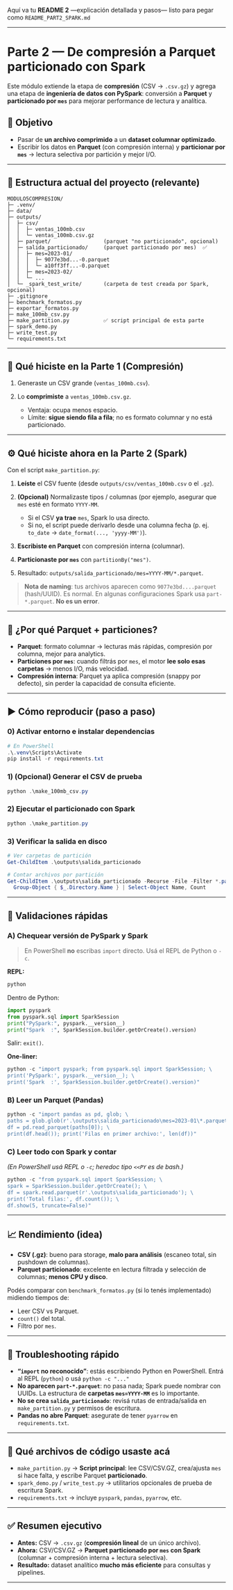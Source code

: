 Aquí va tu **README 2** —explicación detallada y pasos— listo para pegar como `README_PART2_SPARK.md` 

---

# Parte 2 — De compresión a **Parquet particionado con Spark**

Este módulo extiende la etapa de **compresión** (CSV → `.csv.gz`) y agrega una etapa de **ingeniería de datos con PySpark**: conversión a **Parquet** y **particionado por `mes`** para mejorar performance de lectura y analítica.

## 🎯 Objetivo

* Pasar de **un archivo comprimido** a un **dataset columnar optimizado**.
* Escribir los datos en **Parquet** (con compresión interna) y **particionar por `mes`** → lectura selectiva por partición y mejor I/O.

---

## 🧱 Estructura actual del proyecto (relevante)

```
MODULO5COMPRESION/
├─ .venv/
├─ data/
├─ outputs/
│  ├─ csv/
│  │  ├─ ventas_100mb.csv
│  │  └─ ventas_100mb.csv.gz
│  ├─ parquet/                 (parquet "no particionado", opcional)
│  ├─ salida_particionado/     (parquet particionado por mes)  ✅
│  │  ├─ mes=2023-01/
│  │  │  ├─ 9077e3bd...-0.parquet
│  │  │  └─ a10ff3ff...-0.parquet
│  │  ├─ mes=2023-02/
│  │  └─ ...
│  └─ _spark_test_write/       (carpeta de test creada por Spark, opcional)
├─ .gitignore
├─ benchmark_formatos.py
├─ exportar_formatos.py
├─ make_100mb_csv.py
├─ make_partition.py           ✅ script principal de esta parte
├─ spark_demo.py
├─ write_test.py
└─ requirements.txt
```

---

## 🧪 Qué hiciste en la **Parte 1 (Compresión)**

1. Generaste un CSV grande (`ventas_100mb.csv`).
2. Lo **comprimiste** a `ventas_100mb.csv.gz`.

   * Ventaja: ocupa menos espacio.
   * Límite: **sigue siendo fila a fila**; no es formato columnar y no está particionado.

---

## ⚙️ Qué hiciste ahora en la **Parte 2 (Spark)**

Con el script `make_partition.py`:

1. **Leíste** el CSV fuente (desde `outputs/csv/ventas_100mb.csv` o el `.gz`).
2. **(Opcional)** Normalizaste tipos / columnas (por ejemplo, asegurar que `mes` esté en formato `YYYY-MM`.

   * Si el CSV **ya trae** `mes`, Spark lo usa directo.
   * Si no, el script puede derivarlo desde una columna fecha (p. ej. `to_date` → `date_format(..., 'yyyy-MM')`).
3. **Escribiste en Parquet** con compresión interna (columnar).
4. **Particionaste por `mes`** con `partitionBy("mes")`.
5. Resultado: `outputs/salida_particionado/mes=YYYY-MM/*.parquet`.

> **Nota de naming**: tus archivos aparecen como `9077e3bd....parquet` (hash/UUID). Es normal. En algunas configuraciones Spark usa `part-*.parquet`. **No es un error**.

---

## 🧠 ¿Por qué Parquet + particiones?

* **Parquet**: formato columnar → lecturas más rápidas, compresión por columna, mejor para analytics.
* **Particiones por `mes`**: cuando filtrás por `mes`, el motor **lee solo esas carpetas** → menos I/O, más velocidad.
* **Compresión interna**: Parquet ya aplica compresión (snappy por defecto), sin perder la capacidad de consulta eficiente.

---

## ▶️ Cómo reproducir (paso a paso)

### 0) Activar entorno e instalar dependencias

```powershell
# En PowerShell
.\.venv\Scripts\Activate
pip install -r requirements.txt
```

### 1) (Opcional) Generar el CSV de prueba

```powershell
python .\make_100mb_csv.py
```

### 2) Ejecutar el particionado con Spark

```powershell
python .\make_partition.py
```

### 3) Verificar la salida en disco

```powershell
# Ver carpetas de partición
Get-ChildItem .\outputs\salida_particionado

# Contar archivos por partición
Get-ChildItem .\outputs\salida_particionado -Recurse -File -Filter *.parquet |
  Group-Object { $_.Directory.Name } | Select-Object Name, Count
```

---

## 🔎 Validaciones rápidas

### A) Chequear versión de PySpark y Spark

> En PowerShell **no** escribas `import` directo. Usá el REPL de Python o `-c`.

**REPL:**

```powershell
python
```

Dentro de Python:

```python
import pyspark
from pyspark.sql import SparkSession
print("PySpark:", pyspark.__version__)
print("Spark  :", SparkSession.builder.getOrCreate().version)
```

Salir: `exit()`.

**One-liner:**

```powershell
python -c "import pyspark; from pyspark.sql import SparkSession; \
print('PySpark:', pyspark.__version__); \
print('Spark  :', SparkSession.builder.getOrCreate().version)"
```

### B) Leer un Parquet (Pandas)

```powershell
python -c "import pandas as pd, glob; \
paths = glob.glob(r'.\outputs\salida_particionado\mes=2023-01\*.parquet'); \
df = pd.read_parquet(paths[0]); \
print(df.head()); print('Filas en primer archivo:', len(df))"
```

### C) Leer todo con Spark y contar

*(En PowerShell usá REPL o `-c`; heredoc tipo `<<PY` es de bash.)*

```powershell
python -c "from pyspark.sql import SparkSession; \
spark = SparkSession.builder.getOrCreate(); \
df = spark.read.parquet(r'.\outputs\salida_particionado'); \
print('Total filas:', df.count()); \
df.show(5, truncate=False)"
```

---

## 📈 Rendimiento (idea)

* **CSV (.gz)**: bueno para storage, **malo para análisis** (escaneo total, sin pushdown de columnas).
* **Parquet particionado**: excelente en lectura filtrada y selección de columnas; **menos CPU y disco**.

Podés comparar con `benchmark_formatos.py` (si lo tenés implementado) midiendo tiempos de:

* Leer CSV vs Parquet.
* `count()` del total.
* Filtro por `mes`.

---

## 🧯 Troubleshooting rápido

* **“`import` no reconocido”**: estás escribiendo Python en PowerShell. Entrá al REPL (`python`) o usá `python -c "..."`
* **No aparecen `part-*.parquet`**: no pasa nada; Spark puede nombrar con UUIDs. La estructura de **carpetas `mes=YYYY-MM`** es lo importante.
* **No se crea `salida_particionado`**: revisá rutas de entrada/salida en `make_partition.py` y permisos de escritura.
* **Pandas no abre Parquet**: asegurate de tener `pyarrow` en `requirements.txt`.

---

## 🧩 Qué archivos de código usaste acá

* `make_partition.py` → **Script principal**: lee CSV/CSV.GZ, crea/ajusta `mes` si hace falta, y escribe Parquet **particionado**.
* `spark_demo.py` / `write_test.py` → utilitarios opcionales de prueba de escritura Spark.
* `requirements.txt` → incluye `pyspark`, `pandas`, `pyarrow`, etc.

---

## ✅ Resumen ejecutivo

* **Antes:** CSV → `.csv.gz` (**compresión lineal** de un único archivo).
* **Ahora:** CSV/CSV.GZ → **Parquet particionado por `mes` con Spark** (columnar + compresión interna + lectura selectiva).
* **Resultado:** dataset analítico **mucho más eficiente** para consultas y pipelines.

---


